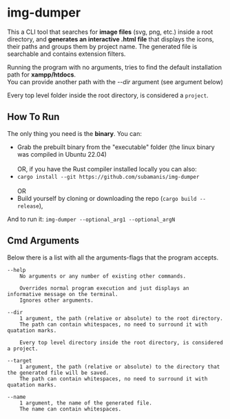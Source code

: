 # img-dumper

This a CLI tool that searches for <b>image files</b> (svg, png, etc.) inside a root directory, and <b>generates an interactive .html file</b> that displays the icons,
their paths and groups them by project name. The generated file is searchable and contains extension filters.

Running the program with no arguments, tries to find the default installation path for <b>xampp/htdocs</b>. </br>
You can provide another path with the *--dir* argument (see argument below)

Every top level folder inside the root directory, is considered a `project`.

## How To Run
The only thing you need is the <b>binary</b>. You can:
- Grab the prebuilt binary from the "executable" folder (the linux binary was compiled in Ubuntu 22.04) </br></br>
OR, if you have the Rust compiler installed locally you can also:</br>
- ```cargo install --git https://github.com/subamanis/img-dumper``` </br></br>
OR</br>
- Build yourself by cloning or downloading the repo (```cargo build --release```),

And to run it:
```img-dumper --optional_arg1 --optional_argN``` 


## Cmd Arguments
Below there is a list with all the arguments-flags that the program accepts.
```
--help
    No arguments or any number of existing other commands.

    Overrides normal program execution and just displays an informative message on the terminal.
    Ignores other arguments.

--dir
    1 argument, the path (relative or absolute) to the root directory.
    The path can contain whitespaces, no need to surround it with quatation marks.

    Every top level directory inside the root directory, is considered a project.

--target 
    1 argument, the path (relative or absolute) to the directory that the generated file will be saved.
    The path can contain whitespaces, no need to surround it with quatation marks.

--name 
    1 argument, the name of the generated file.
    The name can contain whitespaces.

